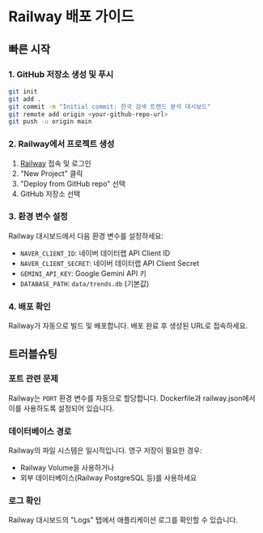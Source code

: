 # Railway 배포 가이드

## 빠른 시작

### 1. GitHub 저장소 생성 및 푸시

```bash
git init
git add .
git commit -m "Initial commit: 한국 검색 트렌드 분석 대시보드"
git remote add origin <your-github-repo-url>
git push -u origin main
```

### 2. Railway에서 프로젝트 생성

1. [Railway](https://railway.app) 접속 및 로그인
2. "New Project" 클릭
3. "Deploy from GitHub repo" 선택
4. GitHub 저장소 선택

### 3. 환경 변수 설정

Railway 대시보드에서 다음 환경 변수를 설정하세요:

- `NAVER_CLIENT_ID`: 네이버 데이터랩 API Client ID
- `NAVER_CLIENT_SECRET`: 네이버 데이터랩 API Client Secret
- `GEMINI_API_KEY`: Google Gemini API 키
- `DATABASE_PATH`: `data/trends.db` (기본값)

### 4. 배포 확인

Railway가 자동으로 빌드 및 배포합니다. 배포 완료 후 생성된 URL로 접속하세요.

## 트러블슈팅

### 포트 관련 문제

Railway는 `PORT` 환경 변수를 자동으로 할당합니다. Dockerfile과 railway.json에서 이를 사용하도록 설정되어 있습니다.

### 데이터베이스 경로

Railway의 파일 시스템은 일시적입니다. 영구 저장이 필요한 경우:
- Railway Volume을 사용하거나
- 외부 데이터베이스(Railway PostgreSQL 등)를 사용하세요

### 로그 확인

Railway 대시보드의 "Logs" 탭에서 애플리케이션 로그를 확인할 수 있습니다.

